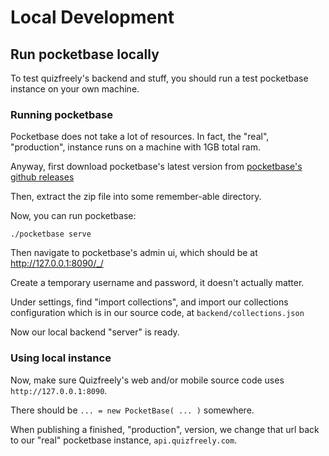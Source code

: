 # Local Development

## Run pocketbase locally

To test quizfreely's backend and stuff, you should run a test pocketbase instance on your own machine.

### Running pocketbase

Pocketbase does not take a lot of resources. In fact, the "real", "production", instance runs on a machine with 1GB total ram.

Anyway, first download pocketbase's latest version from [pocketbase's github releases](https://github.com/pocketbase/pocketbase/releases)

Then, extract the zip file into some remember-able directory.

Now, you can run pocketbase:

```
./pocketbase serve
```

Then navigate to pocketbase's admin ui, which should be at http://127.0.0.1:8090/_/

Create a temporary username and password, it doesn't actually matter.

Under settings, find "import collections", and import our collections configuration which is in our source code, at `backend/collections.json`

Now our local backend "server" is ready.

### Using local instance

Now, make sure Quizfreely's web and/or mobile source code uses `http://127.0.0.1:8090`.

There should be `... = new PocketBase( ... )` somewhere.

When publishing a finished, "production", version, we change that url back to our "real" pocketbase instance, `api.quizfreely.com`.
